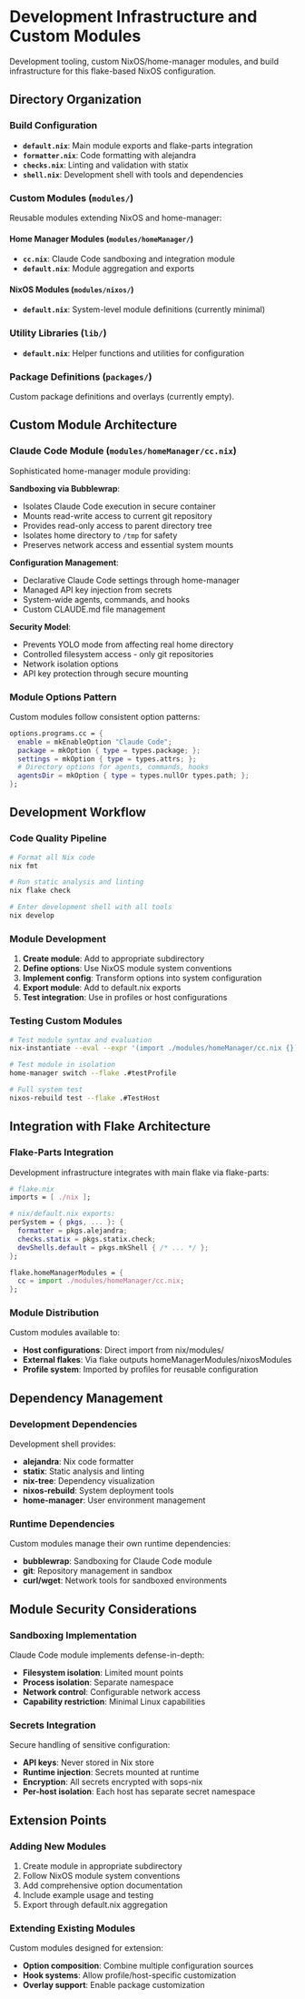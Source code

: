 # Development Infrastructure and Custom Modules

Development tooling, custom NixOS/home-manager modules, and build infrastructure for this flake-based NixOS configuration.

## Directory Organization

### Build Configuration
- **`default.nix`**: Main module exports and flake-parts integration
- **`formatter.nix`**: Code formatting with alejandra
- **`checks.nix`**: Linting and validation with statix
- **`shell.nix`**: Development shell with tools and dependencies

### Custom Modules (`modules/`)
Reusable modules extending NixOS and home-manager:

#### Home Manager Modules (`modules/homeManager/`)
- **`cc.nix`**: Claude Code sandboxing and integration module
- **`default.nix`**: Module aggregation and exports

#### NixOS Modules (`modules/nixos/`) 
- **`default.nix`**: System-level module definitions (currently minimal)

### Utility Libraries (`lib/`)
- **`default.nix`**: Helper functions and utilities for configuration

### Package Definitions (`packages/`)
Custom package definitions and overlays (currently empty).

## Custom Module Architecture

### Claude Code Module (`modules/homeManager/cc.nix`)
Sophisticated home-manager module providing:

**Sandboxing via Bubblewrap**:
- Isolates Claude Code execution in secure container
- Mounts read-write access to current git repository
- Provides read-only access to parent directory tree
- Isolates home directory to `/tmp` for safety
- Preserves network access and essential system mounts

**Configuration Management**:
- Declarative Claude Code settings through home-manager
- Managed API key injection from secrets
- System-wide agents, commands, and hooks
- Custom CLAUDE.md file management

**Security Model**:
- Prevents YOLO mode from affecting real home directory  
- Controlled filesystem access - only git repositories
- Network isolation options
- API key protection through secure mounting

### Module Options Pattern
Custom modules follow consistent option patterns:
```nix
options.programs.cc = {
  enable = mkEnableOption "Claude Code";
  package = mkOption { type = types.package; };
  settings = mkOption { type = types.attrs; };
  # Directory options for agents, commands, hooks
  agentsDir = mkOption { type = types.nullOr types.path; };
};
```

## Development Workflow

### Code Quality Pipeline
```bash
# Format all Nix code
nix fmt

# Run static analysis and linting  
nix flake check

# Enter development shell with all tools
nix develop
```

### Module Development
1. **Create module**: Add to appropriate subdirectory
2. **Define options**: Use NixOS module system conventions  
3. **Implement config**: Transform options into system configuration
4. **Export module**: Add to default.nix exports
5. **Test integration**: Use in profiles or host configurations

### Testing Custom Modules
```bash
# Test module syntax and evaluation
nix-instantiate --eval --expr '(import ./modules/homeManager/cc.nix {}).options'

# Test module in isolation
home-manager switch --flake .#testProfile

# Full system test
nixos-rebuild test --flake .#TestHost
```

## Integration with Flake Architecture

### Flake-Parts Integration
Development infrastructure integrates with main flake via flake-parts:
```nix
# flake.nix
imports = [ ./nix ];

# nix/default.nix exports:
perSystem = { pkgs, ... }: {
  formatter = pkgs.alejandra;
  checks.statix = pkgs.statix.check;
  devShells.default = pkgs.mkShell { /* ... */ };
};

flake.homeManagerModules = {
  cc = import ./modules/homeManager/cc.nix;
};
```

### Module Distribution
Custom modules available to:
- **Host configurations**: Direct import from nix/modules/
- **External flakes**: Via flake outputs homeManagerModules/nixosModules
- **Profile system**: Imported by profiles for reusable configuration

## Dependency Management

### Development Dependencies
Development shell provides:
- **alejandra**: Nix code formatter
- **statix**: Static analysis and linting
- **nix-tree**: Dependency visualization  
- **nixos-rebuild**: System deployment tools
- **home-manager**: User environment management

### Runtime Dependencies
Custom modules manage their own runtime dependencies:
- **bubblewrap**: Sandboxing for Claude Code module
- **git**: Repository management in sandbox
- **curl/wget**: Network tools for sandboxed environments

## Module Security Considerations

### Sandboxing Implementation
Claude Code module implements defense-in-depth:
- **Filesystem isolation**: Limited mount points
- **Process isolation**: Separate namespace
- **Network control**: Configurable network access
- **Capability restriction**: Minimal Linux capabilities

### Secrets Integration
Secure handling of sensitive configuration:
- **API keys**: Never stored in Nix store
- **Runtime injection**: Secrets mounted at runtime
- **Encryption**: All secrets encrypted with sops-nix
- **Per-host isolation**: Each host has separate secret namespace

## Extension Points

### Adding New Modules
1. Create module in appropriate subdirectory
2. Follow NixOS module system conventions
3. Add comprehensive option documentation
4. Include example usage and testing
5. Export through default.nix aggregation

### Extending Existing Modules
Custom modules designed for extension:
- **Option composition**: Combine multiple configuration sources
- **Hook systems**: Allow profile/host-specific customization  
- **Overlay support**: Enable package customization